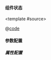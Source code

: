 
#### 组件状态
<common-code-format>

  <template #source>
    <PC-ndCascader-ndCascader></PC-ndCascader-ndCascader>
  </template>

  @[code](../.vuepress/components/PC/ndCascader/ndCascader.vue)

</common-code-format>

#### 参数配置

##### 属性配置

